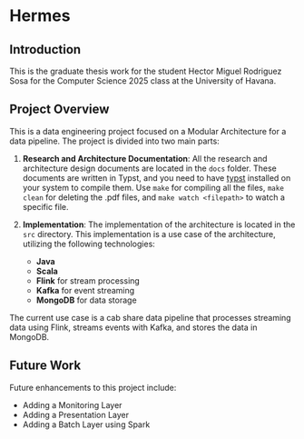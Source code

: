 # Hermes

## Introduction

This is the graduate thesis work for the student Hector Miguel Rodriguez Sosa for the Computer Science 2025 class at the University of Havana.

## Project Overview

This is a data engineering project focused on a Modular Architecture for a data pipeline. The project is divided into two main parts:

1. **Research and Architecture Documentation**: All the research and architecture design documents are located in the `docs` folder. These documents are written in Typst, and you need to have [typst](https://typst.app/) installed on your system to compile them. Use `make` for compiling all the files, `make clean` for deleting the .pdf files, and `make watch <filepath>` to watch a specific file.

2. **Implementation**: The implementation of the architecture is located in the `src` directory. This implementation is a use case of the architecture, utilizing the following technologies:
    - **Java**
    - **Scala**
    - **Flink** for stream processing
    - **Kafka** for event streaming
    - **MongoDB** for data storage

The current use case is a cab share data pipeline that processes streaming data using Flink, streams events with Kafka, and stores the data in MongoDB.

## Future Work

Future enhancements to this project include:
- Adding a Monitoring Layer
- Adding a Presentation Layer
- Adding a Batch Layer using Spark